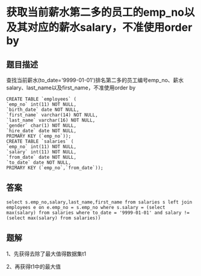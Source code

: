 # 获取当前薪水第二多的员工的emp_no以及其对应的薪水salary，不准使用order by

## 题目描述

查找当前薪水(to_date='9999-01-01')排名第二多的员工编号emp_no、薪水salary、last_name以及first_name，不准使用order by

```mysql
CREATE TABLE `employees` (
`emp_no` int(11) NOT NULL,
`birth_date` date NOT NULL,
`first_name` varchar(14) NOT NULL,
`last_name` varchar(16) NOT NULL,
`gender` char(1) NOT NULL,
`hire_date` date NOT NULL,
PRIMARY KEY (`emp_no`));
CREATE TABLE `salaries` (
`emp_no` int(11) NOT NULL,
`salary` int(11) NOT NULL,
`from_date` date NOT NULL,
`to_date` date NOT NULL,
PRIMARY KEY (`emp_no`,`from_date`));
```

## 答案

```mysql
select s.emp_no,salary,last_name,first_name from salaries s left join employees e on e.emp_no = s.emp_no where s.salary = (select max(salary) from salaries where to_date = '9999-01-01' and salary != (select max(salary) from salaries))
```

## 题解

1、先获得去除了最大值得数据集t1

2、再获得t1中的最大值